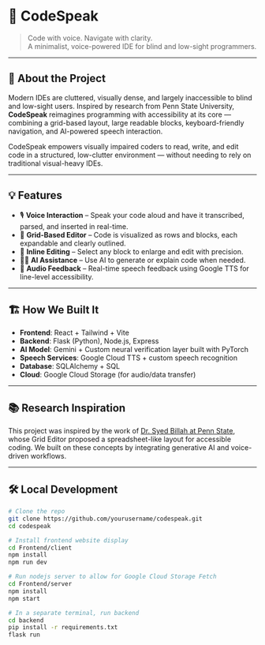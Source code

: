 # 🧠 CodeSpeak

> Code with voice. Navigate with clarity.  
> A minimalist, voice-powered IDE for blind and low-sight programmers.

---

## 🚀 About the Project

Modern IDEs are cluttered, visually dense, and largely inaccessible to blind and low-sight users. Inspired by research from Penn State University, **CodeSpeak** reimagines programming with accessibility at its core — combining a grid-based layout, large readable blocks, keyboard-friendly navigation, and AI-powered speech interaction.

CodeSpeak empowers visually impaired coders to read, write, and edit code in a structured, low-clutter environment — without needing to rely on traditional visual-heavy IDEs.

---

## 💡 Features

- 🎙️ **Voice Interaction** – Speak your code aloud and have it transcribed, parsed, and inserted in real-time.
- 🧱 **Grid-Based Editor** – Code is visualized as rows and blocks, each expandable and clearly outlined.
- 🔁 **Inline Editing** – Select any block to enlarge and edit with precision.
- 🧑‍💻 **AI Assistance** – Use AI to generate or explain code when needed.
- 📢 **Audio Feedback** – Real-time speech feedback using Google TTS for line-level accessibility.

---

## 🏗️ How We Built It

- **Frontend**: React + Tailwind + Vite
- **Backend**: Flask (Python), Node.js, Express
- **AI Model**: Gemini + Custom neural verification layer built with PyTorch
- **Speech Services**: Google Cloud TTS + custom speech recognition
- **Database**: SQLAlchemy + SQL
- **Cloud**: Google Cloud Storage (for audio/data transfer)

---

## 📚 Research Inspiration

This project was inspired by the work of [Dr. Syed Billah at Penn State](https://www.psu.edu/news/information-sciences-and-technology/story/new-coding-tool-could-aid-computer-programmers-who-are), whose Grid Editor proposed a spreadsheet-like layout for accessible coding. We built on these concepts by integrating generative AI and voice-driven workflows.

---

## 🛠️ Local Development

```bash
# Clone the repo
git clone https://github.com/yourusername/codespeak.git
cd codespeak

# Install frontend website display
cd Frontend/client
npm install
npm run dev

# Run nodejs server to allow for Google Cloud Storage Fetch
cd Frontend/server
npm install
npm start

# In a separate terminal, run backend
cd backend
pip install -r requirements.txt
flask run
